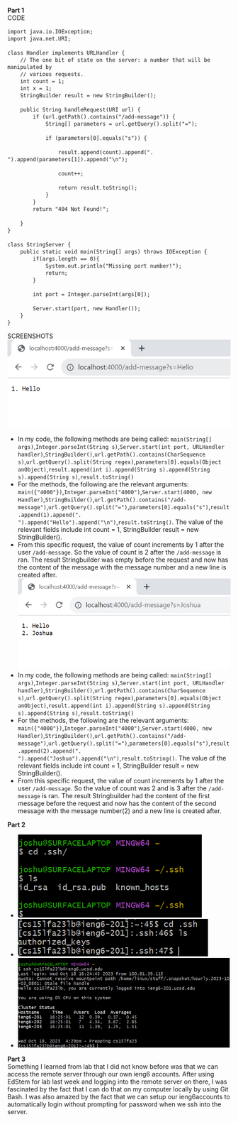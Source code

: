 **Part 1**<br>
CODE
```
import java.io.IOException;
import java.net.URI;

class Handler implements URLHandler {
    // The one bit of state on the server: a number that will be manipulated by
    // various requests.
    int count = 1;
    int x = 1;
    StringBuilder result = new StringBuilder();

    public String handleRequest(URI url) {
        if (url.getPath().contains("/add-message")) {
            String[] parameters = url.getQuery().split("=");

            if (parameters[0].equals("s")) {

                result.append(count).append(". ").append(parameters[1]).append("\n");

                count++;

                return result.toString();
            }
        }
        return "404 Not Found!";
    
    }
}

class StringServer {
    public static void main(String[] args) throws IOException {
        if(args.length == 0){
            System.out.println("Missing port number!");
            return;
        }

        int port = Integer.parseInt(args[0]);

        Server.start(port, new Handler());
    }
}
```
SCREENSHOTS<br>
![Image](Screenshot20231018160331.png)
- In my code, the following methods are being called: ```main(String[] args)```,```Integer.parseInt(String s)```,```Server.start(int port, URLHandler handler)```,```StringBuilder()```,```url.getPath().contains(CharSequence s)```,```url.getQuery().split(String regex)```,```parameters[0].equals(Object anObject)```,```result.append(int i).append(String s).append(String s).append(String s)```,```result.toString()```
- For the methods, the following are the relevant arguments: ```main({"4000"})```,```Integer.parseInt("4000")```,```Server.start(4000, new Handler)```,```StringBuilder()```,```url.getPath().contains("/add-message")```,```url.getQuery().split("=")```,```parameters[0].equals("s")```,```result.append(1).append(". ").append("Hello").append("\n")```,```result.toString()```. The value of the relevant fields include int count = 1, StringBuilder result = new StringBuilder().  
- From this specific request, the value of count increments by 1 after the user ```/add-message```. So the value of count is 2 after the ```/add-message``` is ran. The result Stringbuilder was empty before the request and now has the content of the message with the message number and a new line is created after.<br>
![Image](Screenshot20231018160416.png)
- In my code, the following methods are being called: ```main(String[] args)```,```Integer.parseInt(String s)```,```Server.start(int port, URLHandler handler)```,```StringBuilder()```,```url.getPath().contains(CharSequence s)```,```url.getQuery().split(String regex)```,```parameters[0].equals(Object anObject)```,```result.append(int i).append(String s).append(String s).append(String s)```,```result.toString()```
- For the methods, the following are the relevant arguments: ```main({"4000"})```,```Integer.parseInt("4000")```,```Server.start(4000, new Handler)```,```StringBuilder()```,```url.getPath().contains("/add-message")```,```url.getQuery().split("=")```,```parameters[0].equals("s")```,```result.append(2).append(". ").append("Joshua").append("\n")```,```result.toString()```. The value of the relevant fields include int count = 1, StringBuilder result = new StringBuilder().  
- From this specific request, the value of count increments by 1 after the user ```/add-message```. So the value of count was 2 and is 3 after the ```/add-message``` is ran. The result Stringbuilder had the content of the first message before the request and now has the content of the second message with the message number(2) and a new line is created after.

**Part 2**<br>
- ![Image](Screenshot20231018162410.png)
- ![Image](Screenshot20231018162633.png)
- ![Image](Screenshot20231018162951.png)

**Part 3**<br>
Something I learned from lab that I did not know before was that we can access the remote server through our own ieng6 accounts. After using EdStem for lab last week and logging into the remote server on there, I was fascinated by the fact that I can do that on my computer locally by using Git Bash. I was also amazed by the fact that we can setup our ieng6accounts to automatically login without prompting for password when we ssh into the server.
